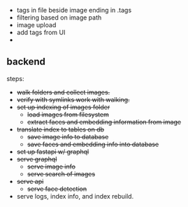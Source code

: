 - tags in file beside image ending in .tags
- filtering based on image path
- image upload
- add tags from UI
- 

## backend
steps:
- ~~walk folders and collect images.~~
- ~~verify with symlinks work with walking.~~
- ~~set up indexing of images folder~~
    - ~~load images from filesystem~~
    - ~~extract faces and embedding information from image~~
- ~~translate index to tables on db~~
    - ~~save image info to database~~
    - ~~save faces and embedding info into database~~
- ~~set up fastapi w/ graphql~~
- ~~serve graphql~~
    - ~~serve image info~~
    - ~~serve search of images~~
- ~~serve api~~
    - ~~serve face detection~~
- serve logs, index info, and index rebuild.